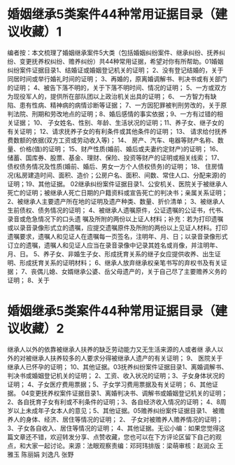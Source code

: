 # 婚姻继承5类案件44种常用证据目录（建议收藏）1

编者按：本文梳理了婚姻继承案件5大类（包括婚姻纠纷案件、继承纠纷、抚养纠纷、变更抚养权纠纷、赡养纠纷）共44种常用证据，希望对你有所帮助。01婚姻纠纷案件证据目录1、结婚证或婚姻登记机关的证明；  2、没有登记结婚的，关于同居时间或举行婚礼时间的证明；  3、再婚的，原离婚调解书、判决书或有关部门的证明；   4、被告下落不明的，关于下落不明时间、情况的证明；   5、一方或双方为现役军人的，提供所在部队团以上政治机关出具的证明； 6、 一方智力有缺陷、患有性病、精神病的病情诊断等证据；   7、一方因犯罪被判刑劳改的，关于原判法院、刑期和劳改地点的证明；8、婚后感情的事实依据；9、一方有过错的相关证据； 10、 子女姓名、性别、年龄、生活状况的证明；11、养子女、继子女的有关证明； 12、请求抚养子女的有利条件或其他条件的证明；   13、 请求给付抚养费数额的依据(双方工资或劳动收入等)；  14、 房产、汽车、电器等财产名称、数量、价格(值)的证明；  15、财产性质(婚前、婚后或夫妻约定财产)的证明；   16、储蓄、国库券、股票、基金、理财、保险、投资等财产的证明或相关线索；   17、债权债务情况及性质(婚前、婚后、男女一方个人债权债务)的证明；   18、 住房情况(私房建造时间、面积、造价；公房户名、面积、间数、常住人口、分配来源)的证明；19、其他证据。 02继承纠纷案件证据目录1、公安机关、医院关于被继承人死亡的证明；被继承人死亡日期的户籍资料或宣告死亡的判决书；亲属关系证明；  2、被继承人主要遗产所在地的证明及遗产种类、数量、折价清单；  3、被继承人生前债权、债务情况的证明； 4、被继承人遗嘱原件，公证遗嘱的公证书，代书、录音或危急情况下的口头遗 嘱及所附的两份以上证人材料；补充：若为打印遗嘱或以录音录像形式立的遗嘱，应提交遗嘱原件及所附的两份以上见证人材料。打印遗嘱要求，遗嘱人和见证人在遗嘱每一页签名，注明年、月、日；以录音录像形式订立的遗嘱，遗嘱人和见证人应当在录音录像中记录其姓名或肖像，并注明年、月、日。  5、养子女、非婚生子女、形成抚育关系的继子女应提供收养、出生证明、形成抚育关系的证明材料；   6、继承人放弃继承权亲笔书写的弃权书及有关证据； 7、丧偶儿媳、女婿继承公婆、岳父母遗产的，关于自己尽了主要赡养义务的证明； 8、关于

# 婚姻继承5类案件44种常用证据目录（建议收藏）2

继承人以外的依靠被继承人扶养的缺乏劳动能力又无生活来源的人或者继 承人以外的对被继承人扶养较多的人要求分得被继承人遗产的有关证明；   9、 医院关于继承人已怀孕的证明； 10、其他证据。03抚养纠纷案件证据目录1、离婚调解书、判决书或婚姻登记机关的证明；   2、工资、收入状况的证明；3、子女身体状况的证明； 4、子女医疗费用票据；5、子女学习费用票据及有关证明； 6、其他证据。 04变更抚养权案件证据目录1、离婚判决书、调解书或婚姻登记机关的证明；   2、各自抚育子女有利或不利条件的证明；3、各自经济收入情况的证明；   4、8周岁以上未成年子女本人的意见；5、其他证据。05赡养纠纷案件证据目录1、 被赡养人的身体、经济、居住等情况的证明；   2、 子女对被赡养人赡养情况的证明；3、子女各自收入、居住等情况的证明； 4、其他证据。无讼小编：如果您觉得这篇文章还不错，欢迎转发分享、点赞收藏，您也可以在下方评论区留下自己的观点，和大家一起讨论。来源：法眼观察责编：邓珂玮排版：梁萌审核：赵润众 王雅玉 陈丽娟 刘逸凡 张野

